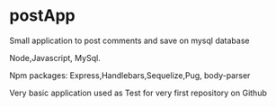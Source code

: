 # postApp
Small application to post comments and save on mysql database 

Node,Javascript, MySql.


Npm packages: Express,Handlebars,Sequelize,Pug, body-parser

Very basic application used as Test for very first repository on Github
